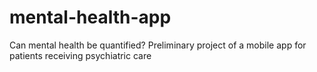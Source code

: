 # mental-health-app
Can mental health be quantified? Preliminary project of a mobile app for patients receiving psychiatric care
